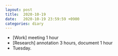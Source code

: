 ```yaml
---
layout: post
title:  2020-10-19
date:   2020-10-19 23:59:59 +0900
categories: diary
---
```


- [Work] meeting 1 hour
- [Research] annotation 3 hours, document 1 hour
- Tuesday.